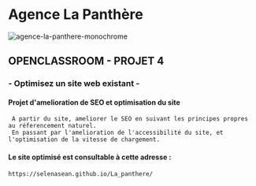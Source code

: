 # Agence La Panthère
![agence-la-panthere-monochrome](https://user-images.githubusercontent.com/62901940/172438487-aa256082-0762-4fb1-92b6-59df8620e80c.svg)

## OPENCLASSROOM - PROJET 4
### - Optimisez un site web existant -

#### Projet d'amelioration de SEO et optimisation du site
     A partir du site, ameliorer le SEO en suivant les principes propres au réferencement naturel.
     En passant par l'amelioration de l'accessibilité du site, et l'optimisation de la vitesse de chargement.
     
#### Le site optimisé est consultable à cette adresse :

    https://selenasean.github.io/La_panthere/
    
  

